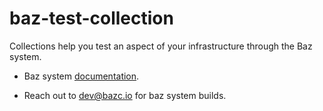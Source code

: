 # baz-test-collection
Collections help you test an aspect of your infrastructure through the Baz system.

- Baz system [documentation](https://docs.bazc.io/).

- Reach out to dev@bazc.io for baz system builds.
